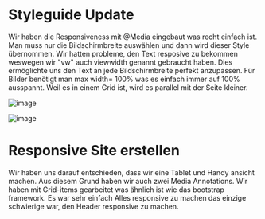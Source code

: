 #  Styleguide Update

Wir haben die Responsiveness mit @Media eingebaut was recht einfach ist. Man muss nur die Bildschirmbreite auswählen und dann wird dieser Style übernommen. Wir hatten probleme, den Text resposive zu bekommen weswegen wir "vw" auch viewwidth genannt gebraucht haben. Dies ermöglichte uns den Text an jede Bildschirmbreite perfekt anzupassen. Für Bilder benötigt man max width= 100% was es einfach immer auf 100% ausspannt. Weil es in einem Grid ist, wird es parallel mit der Seite kleiner. 

![image](https://github.com/Karolskipolski/Gruppe09/assets/142780585/01fff72d-8e5d-4b1b-940e-a9d215db0051)

![image](https://github.com/Karolskipolski/Gruppe09/assets/142780585/3a2265d8-a787-4af7-8bb4-d1026c5935e8)



# Responsive Site erstellen

Wir haben uns darauf entschieden, dass wir eine Tablet und Handy ansicht machen. Aus diesem Grund haben wir auch zwei Media Annotations. Wir haben mit Grid-items gearbeitet was ähnlich ist wie das bootstrap framework. Es war sehr einfach Alles responsive zu machen das einzige schwierige war, den Header responsive zu machen.

